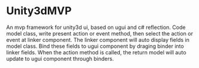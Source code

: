 # Unity3dMVP

An mvp framework for unity3d ui, based on ugui and c# reflection.
Code model class, write present action or event method, then select the action or event at linker component.
The linker component will auto display fields in model class.
Bind these fields to ugui component by draging binder into linker fields.
When the action method is called, the return model will auto update to ugui component through binders.
